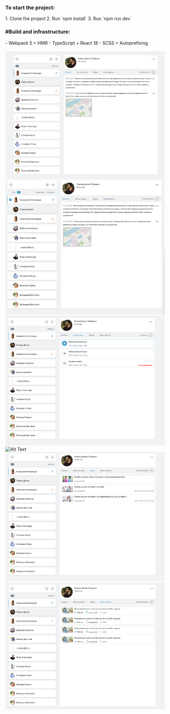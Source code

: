 <h3>To start the project:</h3>
1. Clone the project
2. Run `npm install`
3. Run `npm run dev`

<h3>#Build and infrastructure:</h3>
- Webpack 5 + HMR
- TypeScript + React 18
- SCSS + Autoprefixing 


![Alt Text](https://github.com/Mary-Kalugina/Doctor-s-account-layout/blob/main/readme/%D0%A1%D0%BD%D0%B8%D0%BC%D0%BE%D0%BA%20%D1%8D%D0%BA%D1%80%D0%B0%D0%BD%D0%B0%202023-09-01%20171227.png)
![Alt Text](https://github.com/Mary-Kalugina/Doctor-s-account-layout/blob/main/readme/%D0%A1%D0%BD%D0%B8%D0%BC%D0%BE%D0%BA%20%D1%8D%D0%BA%D1%80%D0%B0%D0%BD%D0%B0%202023-09-01%20171239.png)
![Alt Text](https://github.com/Mary-Kalugina/Doctor-s-account-layout/blob/main/readme/%D0%A1%D0%BD%D0%B8%D0%BC%D0%BE%D0%BA%20%D1%8D%D0%BA%D1%80%D0%B0%D0%BD%D0%B0%202023-09-01%20171257.png)
![Alt Text]()
![Alt Text](https://github.com/Mary-Kalugina/Doctor-s-account-layout/blob/main/readme/%D0%A1%D0%BD%D0%B8%D0%BC%D0%BE%D0%BA%20%D1%8D%D0%BA%D1%80%D0%B0%D0%BD%D0%B0%202023-09-01%20171304.png)
![Alt Text](https://github.com/Mary-Kalugina/Doctor-s-account-layout/blob/main/readme/%D0%A1%D0%BD%D0%B8%D0%BC%D0%BE%D0%BA%20%D1%8D%D0%BA%D1%80%D0%B0%D0%BD%D0%B0%202023-09-01%20171310.png)

